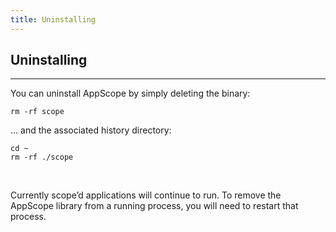 ```yaml
---
title: Uninstalling
---
```


## Uninstalling
----

You can uninstall AppScope by simply deleting the binary:

```
rm -rf scope
```

… and the associated history directory:

```
cd ~
rm -rf ./scope
```
</br>

Currently scope’d applications will continue to run. To remove the AppScope library from a running process, you will need to restart that process.
